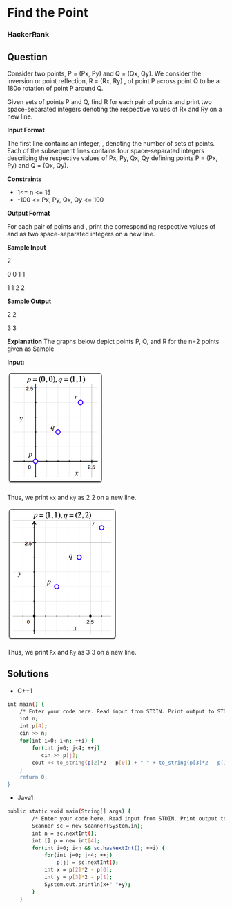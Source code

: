 # Find the Point 

### HackerRank

## Question

Consider two points, P = (Px, Py) and Q = (Qx, Qy). We consider the inversion or point reflection, R = (Rx, Ry) , of point P across point Q to be a 180o rotation of point P around Q.

Given  sets of points P and Q, find R for each pair of points and print two space-separated integers denoting the respective values of Rx and Ry on a new line.

**Input Format**

The first line contains an integer, , denoting the number of sets of points. 
Each of the  subsequent lines contains four space-separated integers describing the respective values of Px, Py, Qx, Qy defining points P = (Px, Py) and Q = (Qx, Qy).

**Constraints**

* 1<= n <= 15
* -100 <= Px, Py, Qx, Qy <= 100

**Output Format**

For each pair of points  and , print the corresponding respective values of  and  as two space-separated integers on a new line.

**Sample Input**

2

0 0 1 1

1 1 2 2

**Sample Output**

2 2

3 3

**Explanation**
The graphs below depict points P, Q, and R for the n=2  points given as Sample 

**Input:**

![photo1](Images/FindthePoint1.png)

Thus, we print  `Rx` and `Ry`  as 2 2 on a new line.

![photo2](Images/FindthePoint2.png)

Thus, we print `Rx` and `Ry`  as 3 3 on a new line.

## Solutions
* C++1
```bash
int main() {
    /* Enter your code here. Read input from STDIN. Print output to STDOUT */   
    int n;
    int p[4];
    cin >> n;
    for(int i=0; i<n; ++i) {
        for(int j=0; j<4; ++j)
           cin >> p[j];
        cout << to_string(p[2]*2 - p[0]) + " " + to_string(p[3]*2 - p[1]) << endl;
    }
    return 0;
}
```

* Java1
```bash
public static void main(String[] args) {
        /* Enter your code here. Read input from STDIN. Print output to STDOUT. Your class should be named Solution. */
        Scanner sc = new Scanner(System.in);
        int n = sc.nextInt();
        int [] p = new int[4];
        for(int i=0; i<n && sc.hasNextInt(); ++i) {
            for(int j=0; j<4; ++j)
                p[j] = sc.nextInt();
            int x = p[2]*2 - p[0];
            int y = p[3]*2 - p[1];
            System.out.println(x+" "+y);
        }
    }
```
